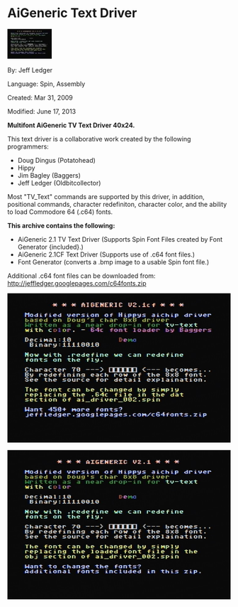 # AiGeneric Text Driver

![AIGeneric_Demo.jpg](AIGeneric_Demo.jpg)

By: Jeff Ledger

Language: Spin, Assembly

Created: Mar 31, 2009

Modified: June 17, 2013

**Multifont AiGeneric TV Text Driver 40x24.**

This text driver is a collaborative work created by the following programmers:

*   Doug Dingus (Potatohead)
*   Hippy
*   Jim Bagley (Baggers)
*   Jeff Ledger (Oldbitcollector)

Most "TV\_Text" commands are supported by this driver, in addition, positional commands, character redefiniton, character color, and the ability to load Commodore 64 (.c64) fonts.

  

**This archive contains the following:**

*   AiGeneric 2.1 TV Text Driver (Supports Spin Font Files created by Font Generator {included}.)
*   AiGeneric 2.1CF Text Driver (Supports use of .c64 font files.)
*   Font Generator (converts a .bmp image to a usable Spin font file.)

Additional .c64 font files can be downloaded from: http://jeffledger.googlepages.com/c64fonts.zip

![Auxiliary_Files/AIGenericCF_Demo.jpg](Auxiliary_Files/AIGenericCF_Demo.jpg)

![Auxiliary_Files/AIGeneric_Demo.jpg](Auxiliary_Files/AIGeneric_Demo.jpg)
